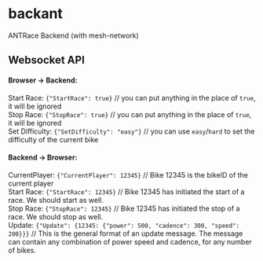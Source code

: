 # backant
ANTRace Backend (with mesh-network)

## Websocket API
#### Browser -> Backend:
Start Race: `{"StartRace": true}` // you can put anything in the place of `true`, it will be ignored  
Stop Race: `{"StopRace": true}` // you can put anything in the place of `true`, it will be ignored  
Set Difficulty: `{"SetDifficulty": "easy"}` // you can use `easy`/`hard` to set the difficulty of the current bike  
#### Backend -> Browser:
CurrentPlayer: `{"CurrentPlayer": 12345}` // Bike 12345 is the bikeID of the current player  
Start Race: `{"StartRace": 12345}` // Bike 12345 has initiated the start of a race. We should start as well.  
Stop Race: `{"StopRace": 12345}` // Bike 12345 has initiated the stop of a race. We should stop as well.  
Update: `{"Update": {12345: {"power": 500, "cadence": 300, "speed": 200}}}` // This is the general format of an update message. The message can contain any combination of power speed and cadence, for any number of bikes.
